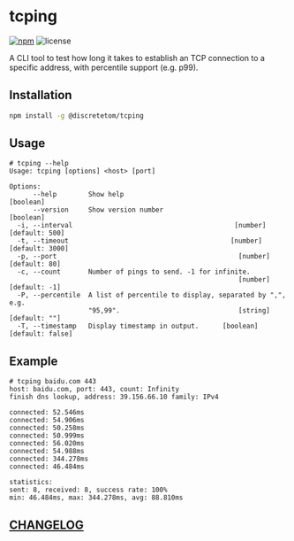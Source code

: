 # tcping

[![npm](https://img.shields.io/npm/v/@discretetom/tcping?color=green&style=flat-square)](https://www.npmjs.com/package/@discretetom/tcping)
![license](https://img.shields.io/github/license/DiscreteTom/tcping?style=flat-square)

A CLI tool to test how long it takes to establish an TCP connection to a specific address, with percentile support (e.g. p99).

## Installation

```sh
npm install -g @discretetom/tcping
```

## Usage

```
# tcping --help
Usage: tcping [options] <host> [port]

Options:
      --help        Show help                                          [boolean]
      --version     Show version number                                [boolean]
  -i, --interval                                         [number] [default: 500]
  -t, --timeout                                         [number] [default: 3000]
  -p, --port                                              [number] [default: 80]
  -c, --count       Number of pings to send. -1 for infinite.
                                                          [number] [default: -1]
  -P, --percentile  A list of percentile to display, separated by ",", e.g.
                    "95,99".                              [string] [default: ""]
  -T, --timestamp   Display timestamp in output.      [boolean] [default: false]
```

## Example

```
# tcping baidu.com 443
host: baidu.com, port: 443, count: Infinity
finish dns lookup, address: 39.156.66.10 family: IPv4

connected: 52.546ms
connected: 54.906ms
connected: 50.258ms
connected: 50.999ms
connected: 56.020ms
connected: 54.988ms
connected: 344.278ms
connected: 46.484ms

statistics:
sent: 8, received: 8, success rate: 100%
min: 46.484ms, max: 344.278ms, avg: 88.810ms
```

## [CHANGELOG](https://github.com/DiscreteTom/tcping/blob/main/CHANGELOG.md)
